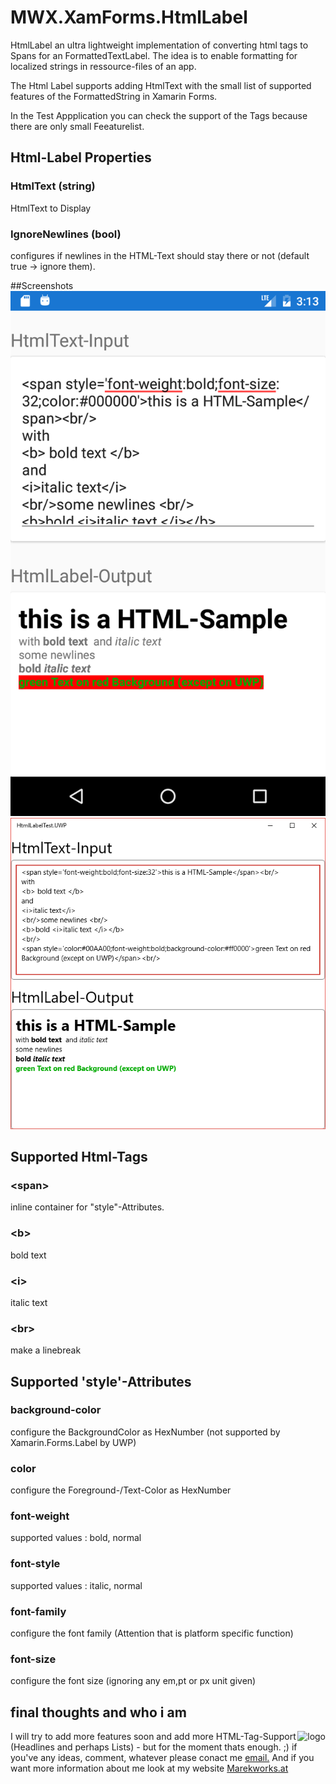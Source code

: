 # MWX.XamForms.HtmlLabel
HtmlLabel an ultra lightweight implementation of converting html tags to Spans for an FormattedTextLabel.
The idea is to enable formatting for localized strings in ressource-files of an app.

The Html Label supports adding HtmlText with the small list of supported features of the FormattedString in Xamarin Forms.

In the Test Appplication you can check the support of the Tags because there are only small Feeaturelist.

## Html-Label Properties

### HtmlText (string)
HtmlText to Display

### IgnoreNewlines (bool)
configures if newlines in the HTML-Text should stay there or not (default true -> ignore them).


##Screenshots
![alt text](images/TestAppDroid.png "Android TestApp")
![alt text](images/TestAppUWP.png "UWP TestApp")

## Supported Html-Tags

### \<span\>
inline container for "style"-Attributes.

### \<b\>
bold text

### \<i\>
italic text

### \<br\>
make a linebreak

## Supported 'style'-Attributes

### background-color
configure the BackgroundColor as HexNumber (not supported by Xamarin.Forms.Label by UWP)

### color
configure the Foreground-/Text-Color as HexNumber

### font-weight
supported values : bold, normal

### font-style
supported values : italic, normal

### font-family
configure the font family (Attention that is platform specific function)

### font-size
configure the font size (ignoring any em,pt or px unit given)

## final thoughts and who i am 


<div>
<img style='float:right' src="https://marekworks.at/images/logo.png" alt="logo"/>
I will try to add more features soon and add more HTML-Tag-Support (Headlines and perhaps Lists) - but for the moment thats enough. ;)
if you've any ideas, comment, whatever please conact me <a href="mailto:office@marekworks.at">email.</a>
And if you want more information about me look at my website <a href="https://marekworks.at">Marekworks.at</a>
</div>

